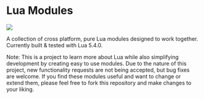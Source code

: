 # Lua Modules

![](https://github.com/intxparts/LuaModules/workflows/Build/badge.svg)

A collection of cross platform, pure Lua modules designed to work together.
Currently built & tested with Lua 5.4.0.

Note: This is a project to learn more about Lua while also simplifying development by creating easy to use modules. Due to the nature of this project, new functionality requests are not being accepted, but bug fixes are welcome. If you find these modules useful and want to change or extend them, please feel free to fork this repository and make changes to your liking.

